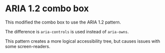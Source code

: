 # ARIA 1.2 combo box

This modified the combo box to use the ARIA 1.2 pattern.

The difference is `aria-controls` is used instead of `aria-owns`.

This pattern creates a more logical accessibility tree, but causes issues with some screen-readers.

